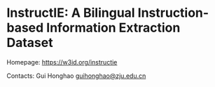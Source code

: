 # InstructIE: A Bilingual Instruction-based Information Extraction Dataset

Homepage:
https://w3id.org/instructie

Contacts:
Gui Honghao guihonghao@zju.edu.cn
